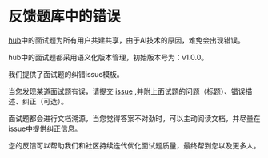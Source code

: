 # 反馈题库中的错误

[hub](https://pinkprisma.com)中的面试题为所有用户共建共享，由于AI技术的原因，难免会出现错误。
<br/>

hub中的面试题都采用语义化版本管理，初始版本号为：v1.0.0。
<br/>

我们提供了面试题的纠错issue模板。
<br/>

当您发现某道面试题有误，请提交 [issue](https://github.com/weicanie/prisma-ai/issues) ,并附上面试题的问题（标题）、错误描述、纠正（可选）。
<br/>

面试题都会进行文档溯源，当您觉得答案不对劲时，可以主动阅读文档，并尽量在issue中提供纠正信息。
<br/>

您的反馈可以帮助我们和社区持续迭代优化面试题质量，最终帮到您以及更多人。
